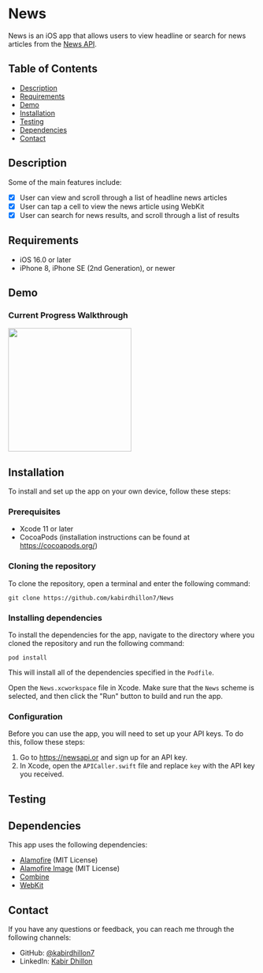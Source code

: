 # News
News is an iOS app that allows users to view headline or search for news articles from the [News API](https://newsapi.org).


## Table of Contents

- [Description](#description)
- [Requirements](#Requirements)
- [Demo](#demo)
- [Installation](#installation)
- [Testing](#testing)
- [Dependencies](#dependencies)
- [Contact](#contact)

## Description

Some of the main features include:

- [X] User can view and scroll through a list of headline news articles
- [X] User can tap a cell to view the news article using WebKit
- [X] User can search for news results, and scroll through a list of results

## Requirements

- iOS 16.0 or later
- iPhone 8, iPhone SE (2nd Generation), or newer

## Demo
### Current Progress Walkthrough
<img src="" width=250><br>

## Installation

To install and set up the app on your own device, follow these steps:

### Prerequisites
- Xcode 11 or later
- CocoaPods (installation instructions can be found at https://cocoapods.org/)

### Cloning the repository

To clone the repository, open a terminal and enter the following command:
```
git clone https://github.com/kabirdhillon7/News
```

### Installing dependencies

To install the dependencies for the app, navigate to the directory where you cloned the repository and run the following command:
```
pod install
```
This will install all of the dependencies specified in the `Podfile`.

Open the `News.xcworkspace` file in Xcode. Make sure that the `News` scheme is selected, and then click the "Run" button to build and run the app.

### Configuration

Before you can use the app, you will need to set up your API keys. To do this, follow these steps:

1. Go to https://newsapi.or and sign up for an API key.
2. In Xcode, open the `APICaller.swift` file and replace `key` with the API key you received.

## Testing

## Dependencies

This app uses the following dependencies:

- [Alamofire](https://github.com/Alamofire/Alamofire) (MIT License)
- [Alamofire Image](https://github.com/Alamofire/AlamofireImage) (MIT License)
- [Combine](https://developer.apple.com/documentation/combine)
- [WebKit](https://developer.apple.com/documentation/webkit)

## Contact

If you have any questions or feedback, you can reach me through the following channels:

- GitHub: [@kabirdhillon7](https://github.com/kabirdhillon7)
- LinkedIn: [Kabir Dhillon](https://www.linkedin.com/in/kabirdhillon/)

